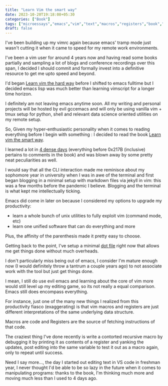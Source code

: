 ```yaml
---
title: "Learn Vim the smart way"
date: 2023-10-20T19:18:08+05:30
categories: ["Book"]
tags: ["microessays","emacs","vim","text","macros","registers","book","efficiency","productivity","tmux","unix","maturity","evil"]
draft: false
---
```


I've been building up my vimrc again because emacs' tramp mode just
wasn't cutting it when it came to speed for my remote work
environments.  

I've been a vim user for around 4 years now and having read some books
partially and sampling a lot of blogs and conference recordings over
this span, I decided I should commit and formally invest into a
definitive resource to get me upto speed and beyond.  

I'd began [Learn vim the hard
way](https://learnvimscriptthehardway.stevelosh.com/) before I shifted
to emacs fulltime but I decided emacs lisp was much better than
learning vimscript for a longer time horizon.  

I definitely am not leaving emacs anytime soon. All my writing and
personal projects will be hosted by evil gccemacs and will only be
using vanilla vim + tmux setup for python, shell and relevant data
science oriented utilities on my remote setup.  

So, Given my hyper-enthusiastic personality when it comes to reading
everything before I begin with something : I decided to read the book
[Learn vim the smart way](https://leanpub.com/learnvim).  

I learned a lot in [4 dense
days](https://buffer.thebitmage.com/20231017105418-vim.html) (everything
before 0x217B (inclusive) pertains to comments in the book) and was
blown away by some pretty neat peculiarities as well.  

I would say that all the CLI interaction made me reminisce about my
sophomore year in university when I was in awe of the terminal and
first began blogging in a minimal setup with markdown files via jekyll
in vim: this was a few months before the pandemic I believe. Blogging
and the terminal is what kept me intellectually ticking.  

Emacs did come in later on because I considered my options to upgrade
my productivity:
 - learn a whole bunch of unix utilities to fully exploit vim (command
   mode, etc)
 - learn one unified software that can do everything and more
 
Plus, the affinity of the parenthesis made it pretty easy to choose.  

Getting back to the point, I've setup a minimal [dot file](https://buffer.thebitmage.com/20231020193344-vimrc.html) right now
that allows me get things done without much overheads.  

I don't particularly miss being out of emacs, I consider I'm mature
enough now (I would definitely throw a tantrum a couple years ago) to
not associate work with the tool but just get things done.  

I mean, I still do use evil emacs and learning about the core of vim
more would still level up my editing game, so its not really a
equal comparison. Emacs still does encompass everything.  

For instance, just one of the many new things I realized from this
productivity fiasco (exaggerating) is that vim macros and registers
are just different interpretations of the same underlying data
structure.  

Macros are code and Registers are the source of fetching instructions
of that code.  

The craziest thing I've done recently is write a contorted recursive macro
by debugging it by printing it as contents of a register and yanking
the updates, post editing into the same variable to test it out as a macro again,
only to repeat until success.  

Need I say more..., the day I started out editing text in VS code in
freshman year, I never thought I'd be able to be so lazy in the
future when it comes to manipulating programs: thanks to the book, I'm
thinking much more and moving much less than I used to 4 days ago.
